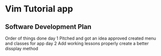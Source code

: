 # Vim Tutorial app
## Software Development Plan
Order of things done
day 1 
    Pitched and got an idea approved
    created menu and classes for app
day 2
   Add working lessons
   properly create a better dissplay method